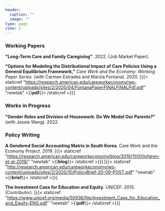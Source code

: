 ```yaml
---
header:
  caption: ""
  image: ""
type: page
view: 2
---
```


### Working Papers  
  
**"Long-Term Care and Family Caregiving"**. 2022. (Job Market Paper).

**"Options for Modeling the Distributional Impact of Care Policies Using a General Equilibrium Framework,"** *Care Work and the Economy: Working Paper Series*. (with Carmen Estrades and Marzia Fontana). 2020. [{{< staticref "https://research.american.edu/careworkeconomy/wp-content/uploads/sites/2/2020/04/FontanaPaperFINALFINALPdf.pdf" "newtab" >}}**pdf**{{< /staticref >}}] 

### Works in Progress

**"Gender Roles and Division of Housework: Do We Model Our Parents?"** (with Jessie Wang). 2022.

### Policy Writing

**A Gendered Social Accounting Matrix in South Korea**. Care Work and the Economy Project. 2019. [{{< staticref "https://research.american.edu/careworkeconomy/blog/2019/11/01/lofgren-et-al-2019/" "newtab" >}}**blog**{{< /staticref >}}] [{{< staticref "http://research.american.edu/careworkeconomy/wp-content/uploads/sites/2/2020/10/PolicyBrief-20-09-POST.pdf" "newtab" >}}**brief**{{< /staticref >}}] 

**The Investment Case for Education and Equity**. UNICEF. 2015. (Contributor). [{{< staticref "https://www.unicef.org/media/50936/file/Investment_Case_for_Education_and_Equity-ENG.pdf" "newtab" >}}**pdf**{{< /staticref >}}]




